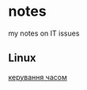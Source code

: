 # notes
my notes on IT issues
## Linux
[керування часом ](https://github.com/FairWindCo/notes/blob/main/linux/time_zone_admin.md)
